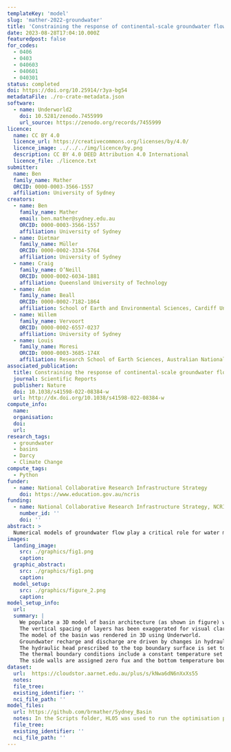 ```yaml
---
templateKey: 'model'
slug: 'mather-2022-groundwater'
title: 'Constraining the response of continental‐scale groundwater flow to climate change'
date: 2023-08-28T17:04:10.000Z
featuredpost: false
for_codes:
  - 0406
  - 0403
  - 040603
  - 040601
  - 040301
status: completed
doi: https://doi.org/10.25914/r3ya-bg54
metadataFile: ./ro-crate-metadata.json
software:
  - name: Underworld2
    doi: 10.5281/zenodo.7455999
    url_source: https://zenodo.org/records/7455999
licence:
  name: CC BY 4.0
  licence_url: https://creativecommons.org/licenses/by/4.0/
  licence_image: ../../../img/licence/by.png
  description: CC BY 4.0 DEED Attribution 4.0 International
  licence_file: ./licence.txt
submitter:
  name: Ben
  family_name: Mather
  ORCID: 0000-0003-3566-1557
  affiliation: University of Sydney
creators:
  - name: Ben
    family_name: Mather
    email: ben.mather@sydney.edu.au
    ORCID: 0000-0003-3566-1557
    affiliation: University of Sydney
  - name: Dietmar
    family_name: Müller
    ORCID: 0000-0002-3334-5764
    affiliation: University of Sydney
  - name: Craig
    family_name: O’Neill
    ORCID: 0000-0002-6034-1881
    affiliation: Queensland University of Technology
  - name: Adam
    family_name: Beall
    ORCID: 0000-0002-7182-1864
    affiliation: School of Earth and Environmental Sciences, Cardiff University
  - name: Willem
    family_name: Vervoort
    ORCID: 0000-0002-6557-0237
    affiliation: University of Sydney
  - name: Louis
    family_name: Moresi
    ORCID: 0000-0003-3685-174X
    affiliation: Research School of Earth Sciences, Australian National University
associated_publication:
  title: Constraining the response of continental-scale groundwater flow to climate change
  journal: Scientific Reports
  publisher: Nature
  doi: 10.1038/s41598-022-08384-w
  url: http://dx.doi.org/10.1038/s41598-022-08384-w
compute_info:
  name:
  organisation:
  doi:
  url:
research_tags:
  - groundwater
  - basins
  - Darcy
  - Climate Change
compute_tags:
  - Python
funder:
  - name: National Collaborative Research Infrastructure Strategy
    doi: https://www.education.gov.au/ncris
funding:
  - name: National Collaborative Research Infrastructure Strategy, NCRIS
    number_id: ''
    doi: ''
abstract: >
  Numerical models of groundwater flow play a critical role for water management scenarios under climate extremes. Large-scale models play a key role in determining long range flow pathways from continental interiors to the oceans, yet struggle to simulate the local flow patterns ofered by small-scale models. We have developed a highly scalable numerical framework to model continental groundwater flow which capture the intricate flow pathways between deep aquifers and the near-surface. The coupled thermal-hydraulic basin structure is inferred from hydraulic head measurements, recharge estimates from geochemical proxies, and borehole temperature data using a Bayesian framework. We use it to model the deep groundwater flow beneath the Sydney–Gunnedah–Bowen Basin, part of Australia’s largest aquifer system. Coastal aquifers have flow rates of up to 0.3 m/ day, and a corresponding groundwater residence time of just 2,000 years. In contrast, our model predicts slow flow rates of 0.005 m/day for inland aquifers, resulting in a groundwater residence time of ∼400,000 years. Perturbing the model to account for a drop in borehole water levels since 2000, we fnd that lengthened inland flow pathways depart signifcantly from pre-2000 streamlines as groundwater is drawn further from recharge zones in a drying climate. Our results illustrate that progressively increasing water extraction from inland aquifers may permanently alter long-range flow pathways. Our open-source modelling approach can be extended to any basin and may help inform policies on the sustainable management of groundwater.
images:
  landing_image:
    src: ./graphics/fig1.png
    caption:
  graphic_abstract:
    src: ./graphics/fig1.png
    caption:
  model_setup:
    src: ./graphics/figure_2.png
    caption:
model_setup_info:
  url:
  summary: |
    We populate a 3D model of basin architecture (as shown in figure) with initial thermal and hydraulic material properties described in Table 1 of Mather, et. al, 2022.
    The vertical spacing of layers has been exaggerated for visual clarity.
    The model of the basin was rendered in 3D using Underworld.
    Groundwater recharge and discharge are driven by changes in hydraulic head.
    The hydraulic head prescribed to the top boundary surface is set to the height of the water table.
    The thermal boundary conditions include a constant temperature set to the top boundary $(T_0 = 18 \mathrm{\degree C})$, which corresponds to the annual mean surface temperature.
    The side walls are assigned zero fux and the bottom temperature boundary, $T_1$, is an unknown variable that we invert from borehole temperature data within our Bayesian optimisation scheme.
dataset:
  url:  https://cloudstor.aarnet.edu.au/plus/s/kNwa6dN6nXxXs55
  notes:
  file_tree:
  existing_identifier: ''
  nci_file_path: ''
model_files:
  url: https://github.com/brmather/Sydney_Basin
  notes: In the Scripts folder, HL05 was used to run the optimisation problem and HL06 was used to take the maximum a posteriori model and run it at high resolution.
  file_tree:
  existing_identifier: ''
  nci_file_path: ''
---
```


